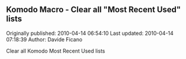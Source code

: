 ## Komodo Macro - Clear all "Most Recent Used" lists

Originally published: 2010-04-14 06:54:10
Last updated: 2010-04-14 07:18:39
Author: Davide Ficano

Clear all Komodo Most Recent Used lists